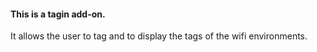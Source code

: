#### This is a tagin add-on. 
It allows the user to tag and to display the tags of the wifi environments.
